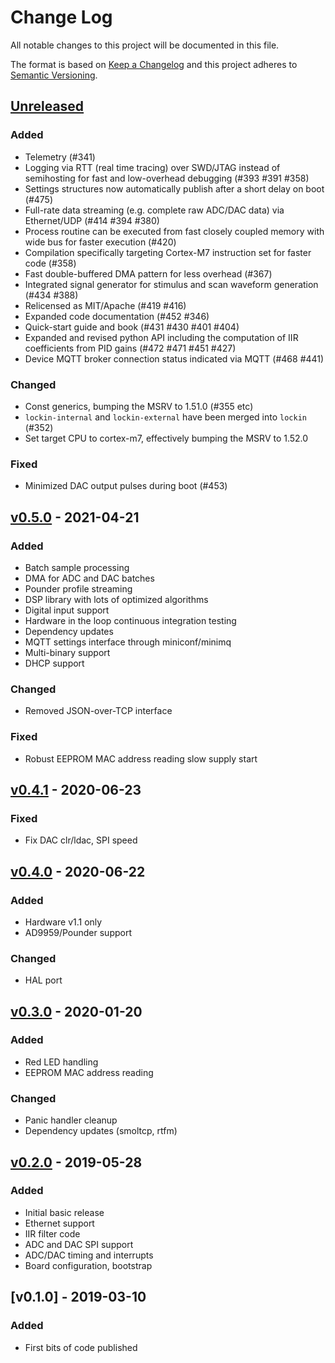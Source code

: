 # Change Log

All notable changes to this project will be documented in this file.

The format is based on [Keep a Changelog](http://keepachangelog.com/)
and this project adheres to [Semantic Versioning](http://semver.org/).

## [Unreleased]

### Added

* Telemetry (#341)
* Logging via RTT (real time tracing) over SWD/JTAG instead of semihosting
  for fast and low-overhead debugging (#393 #391 #358)
* Settings structures now automatically publish after a short delay on boot
  (#475)
* Full-rate data streaming (e.g. complete raw ADC/DAC data) via Ethernet/UDP
  (#414 #394 #380)
* Process routine can be executed from fast closely coupled memory with wide
  bus for faster execution (#420)
* Compilation specifically targeting Cortex-M7 instruction set for faster
  code (#358)
* Fast double-buffered DMA pattern for less overhead (#367)
* Integrated signal generator for stimulus and scan waveform generation (#434
  #388)
* Relicensed as MIT/Apache (#419 #416)
* Expanded code documentation (#452 #346)
* Quick-start guide and book (#431 #430 #401 #404)
* Expanded and revised python API including the computation of IIR coefficients
  from PID gains (#472 #471 #451 #427)
* Device MQTT broker connection status indicated via MQTT (#468 #441)

### Changed

* Const generics, bumping the MSRV to 1.51.0 (#355 etc)
* `lockin-internal` and `lockin-external` have been merged into `lockin` (#352)
* Set target CPU to cortex-m7, effectively bumping the MSRV to 1.52.0

### Fixed

* Minimized DAC output pulses during boot (#453)

## [v0.5.0] - 2021-04-21

### Added

* Batch sample processing
* DMA for ADC and DAC batches
* Pounder profile streaming
* DSP library with lots of optimized algorithms
* Digital input support
* Hardware in the loop continuous integration testing
* Dependency updates
* MQTT settings interface through miniconf/minimq
* Multi-binary support
* DHCP support

### Changed

* Removed JSON-over-TCP interface

### Fixed

* Robust EEPROM MAC address reading slow supply start

## [v0.4.1] - 2020-06-23

### Fixed

* Fix DAC clr/ldac, SPI speed

## [v0.4.0] - 2020-06-22

### Added

* Hardware v1.1 only
* AD9959/Pounder support

### Changed

* HAL port

## [v0.3.0] - 2020-01-20

### Added

* Red LED handling
* EEPROM MAC address reading

### Changed

* Panic handler cleanup
* Dependency updates (smoltcp, rtfm)

## [v0.2.0] - 2019-05-28

### Added

* Initial basic release
* Ethernet support
* IIR filter code
* ADC and DAC SPI support
* ADC/DAC timing and interrupts
* Board configuration, bootstrap

## [v0.1.0] - 2019-03-10

### Added

* First bits of code published

[Unreleased]: https://github.com/quartiq/stabilizer/compare/v0.5.0...HEAD
[v0.5.0]: https://github.com/quartiq/stabilizer/compare/v0.4.1...v0.5.0
[v0.4.1]: https://github.com/quartiq/stabilizer/compare/v0.4.0...v0.4.1
[v0.4.0]: https://github.com/quartiq/stabilizer/compare/v0.3.0...v0.4.0
[v0.3.0]: https://github.com/quartiq/stabilizer/compare/v0.2.0...v0.3.0
[v0.2.0]: https://github.com/quartiq/stabilizer/compare/v0.1.0...v0.2.0
